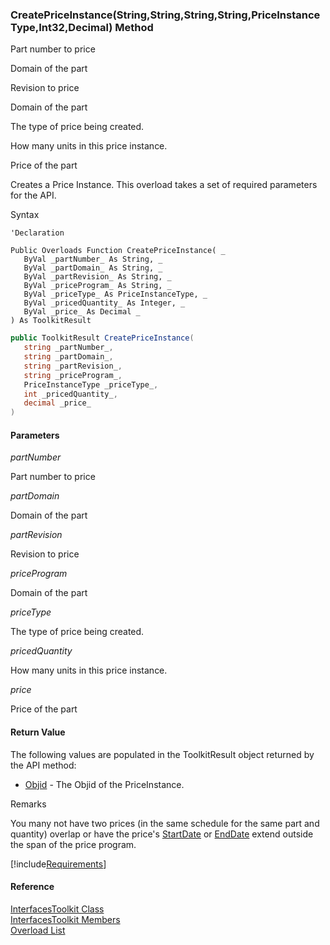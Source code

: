 ﻿### CreatePriceInstance(String,String,String,String,PriceInstanceType,Int32,Decimal) Method

Part number to price

Domain of the part

Revision to price

Domain of the part

The type of price being created.

How many units in this price instance.

Price of the part

Creates a Price Instance. This overload takes a set of required parameters for the API.

Syntax

```vbnet
'Declaration

Public Overloads Function CreatePriceInstance( _
   ByVal _partNumber_ As String, _
   ByVal _partDomain_ As String, _
   ByVal _partRevision_ As String, _
   ByVal _priceProgram_ As String, _
   ByVal _priceType_ As PriceInstanceType, _
   ByVal _pricedQuantity_ As Integer, _
   ByVal _price_ As Decimal _
) As ToolkitResult
```

```csharp
public ToolkitResult CreatePriceInstance( 
   string _partNumber_,
   string _partDomain_,
   string _partRevision_,
   string _priceProgram_,
   PriceInstanceType _priceType_,
   int _pricedQuantity_,
   decimal _price_
)
```

#### Parameters

_partNumber_

Part number to price

_partDomain_

Domain of the part

_partRevision_

Revision to price

_priceProgram_

Domain of the part

_priceType_

The type of price being created.

_pricedQuantity_

How many units in this price instance.

_price_

Price of the part

#### Return Value

The following values are populated in the ToolkitResult object returned by the API method:

*   [Objid](FChoice.Toolkits.Clarify~FChoice.Toolkits.Clarify.ToolkitResult~Objid.md) \- The Objid of the PriceInstance.

Remarks

You many not have two prices (in the same schedule for the same part and quantity) overlap or have the price's [StartDate](FChoice.Toolkits.Clarify~FChoice.Toolkits.Clarify.Interfaces.CreatePriceInstanceSetup~StartDate.md) or [EndDate](FChoice.Toolkits.Clarify~FChoice.Toolkits.Clarify.Interfaces.CreatePriceInstanceSetup~EndDate.md) extend outside the span of the price program.

[!include[Requirements](../partials/requirements.md)]

#### Reference

[InterfacesToolkit Class](FChoice.Toolkits.Clarify~FChoice.Toolkits.Clarify.Interfaces.InterfacesToolkit.md)  
[InterfacesToolkit Members](FChoice.Toolkits.Clarify~FChoice.Toolkits.Clarify.Interfaces.InterfacesToolkit_members.md)  
[Overload List](FChoice.Toolkits.Clarify~FChoice.Toolkits.Clarify.Interfaces.InterfacesToolkit~CreatePriceInstance.md)